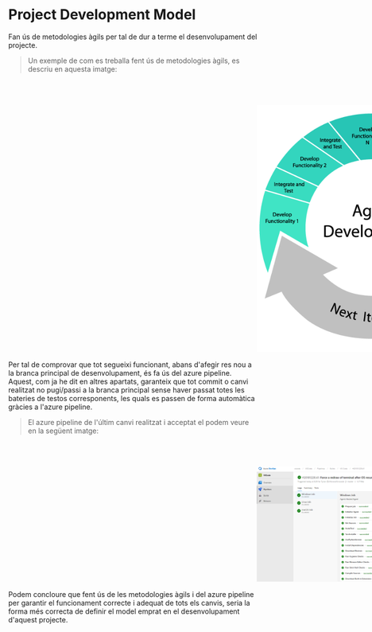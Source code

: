 <!-- TITLE: Project Development Model -->
<!-- SUBTITLE: Project Development Model -->

# Project Development Model
Fan ús de metodologies àgils per tal de dur a terme el desenvolupament del projecte. 

> Un exemple de com es treballa fent ús de metodologies àgils, es descriu en aquesta imatge:

<html>
  <img style="margin-left:500px; margin-top:50px;" src="/uploads/agile-software-development.png" />
</html>

Per tal de comprovar que tot segueixi funcionant, abans d'afegir res nou a la branca principal de desenvolupament, és fa ús del azure pipeline.  
Aquest, com ja he dit en altres apartats, garanteix que tot commit o canvi realitzat no pugi/passi a la branca principal sense haver passat totes les bateries de testos corresponents, les quals es passen de forma automàtica gràcies a l'azure pipeline. 

> El azure pipeline de l'últim canvi realitzat i acceptat el podem veure en la següent imatge:

<html>
  <img style="margin-left:500px; margin-top:50px;" src="/uploads/asdfghjkln-654658.png" />
</html>

Podem concloure que fent ús de les metodologies àgils i del azure pipeline per garantir el funcionament correcte i adequat de tots els canvis, seria la forma més correcta de definir el model emprat en el desenvolupament d'aquest projecte.
